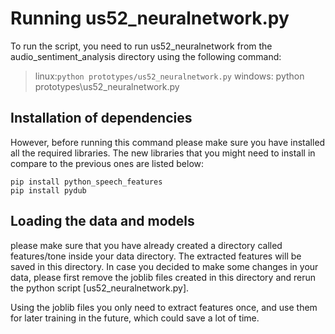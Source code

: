 # Running us52_neuralnetwork.py 

To run the script, you need to run us52_neuralnetwork from the audio_sentiment_analysis directory using the following command:

> linux:`python prototypes/us52_neuralnetwork.py`
> windows: python prototypes\us52_neuralnetwork.py

## Installation of dependencies
However, before running this command please make sure you have installed all the required libraries. The new libraries that you might need to install in compare to the previous ones are listed below:

    pip install python_speech_features
    pip install pydub
  
## Loading the data and models
please make sure that you have already created a directory called features/tone inside your data directory. The extracted features will be saved in this directory. In case you decided to make some changes in your data, please first remove the joblib files created in this directory and rerun the python script [us52_neuralnetwork.py].

Using the joblib files you only need to extract features once, and use them for later training in the future, which could save a lot of time.
